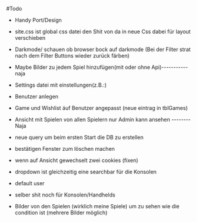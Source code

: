 ﻿#Todo
- Handy Port/Design

- site.css ist global css datei den Shit von da in neue Css dabei für layout verschieben

- Darkmode/ schauen ob browser bock auf darkmode (Bei der Filter strat nach dem Filter Buttons wieder zurück färben)

- Maybe Bilder zu jedem Spiel hinzufügen(mit oder ohne Api)-----------naja

- Settings datei mit einstellungen(z.B.:)

- Benutzer anlegen

- Game und Wishlist áuf Benutzer angepasst (neue eintrag in tblGames)

- Ansicht mit Spielen von allen Spielern nur Admin kann ansehen --------Naja

- neue query um beim ersten Start die DB zu erstellen

- bestätigen Fenster zum löschen machen
  
- wenn auf Ansicht gewechselt zwei cookies (fixen)
  
- dropdown ist gleichzeitig eine searchbar für die Konsolen

- default user

- selber shit noch für Konsolen/Handhelds

- Bilder von den Spielen (wirklich meine Spiele) um zu sehen wie die condition ist (mehrere Bilder möglich)
